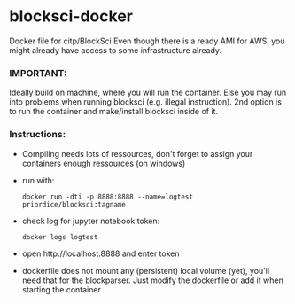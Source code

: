 # blocksci-docker
Docker file for citp/BlockSci
Even though there is a ready AMI for AWS, you might already have access to some infrastructure already. 

### IMPORTANT: 
Ideally build on machine, where you will run the container. Else you may run into problems when running blocksci (e.g. illegal instruction).
2nd option is to run the container and make/install blocksci inside of it.

### Instructions:
*  Compiling needs lots of ressources, don't forget to assign your containers enough ressources (on windows)
*  run with: 

    ```docker run -dti -p 8888:8888 --name=logtest priordice/blocksci:tagname```
   
*  check log for jupyter notebook token: 
    
    ```docker logs logtest```
    
*   open http://localhost:8888 and enter token
*    dockerfile does not mount any (persistent) local volume (yet), you'll need that for the blockparser. Just modify the dockerfile or add it when starting the container


